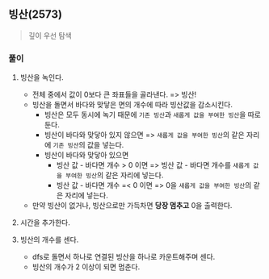 ## 빙산(2573)
> 깊이 우선 탐색

### 풀이
1. 빙산을 녹인다. 
   - 전체 중에서 값이 0보다 큰 좌표들을 골라낸다. => 빙산!
   - 빙산을 돌면서 바다와 맞닿은 면의 개수에 따라 빙산값을 감소시킨다.
     - 빙산은 모두 동시에 녹기 때문에 `기존 빙산`과 `새롭게 값을 부여한 빙산`을 따로 둔다. 
     - 빙산이 바다와 맞닿아 있지 않으면 => `새롭게 값을 부여한 빙산`의 같은 자리에 `기존 빙산`의 값을 넣는다.
     - 빙산이 바다와 맞닿아 있으면
       - 빙산 값 - 바다면 개수 > 0 이면 => 빙산 값 - 바다면 개수를 `새롭게 값을 부여한 빙산`의 같은 자리에 넣는다. 
       - 빙산 값 - 바다면 개수 =< 0 이면 => 0을 `새롭게 값을 부여한 빙산`의 같은 자리에 넣는다. 
   - 만약 빙산이 없거나, 빙산으로만 가득차면 **당장 멈추고** 0을 출력한다. 

2. 시간을 추가한다. 

3. 빙산의 개수를 센다. 
   - dfs로 돌면서 하나로 연결된 빙산을 하나로 카운트해주며 센다. 
   - 빙산의 개수가 2 이상이 되면 멈춘다.   
